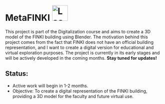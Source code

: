 # MetaFINKI <img src="https://media1.tenor.com/m/KFE_LpbQZ7oAAAAd/loading-load.gif" alt="Loading" style="width: 50px; height: 50px;">

This project is part of the Digitalization course and aims to create a 3D model of the FINKI building using Blender. The motivation behind this project comes from the fact that FINKI does not have an official building representation, and I want to create a digital version for educational and virtual exploration purposes. The project is currently in its early stages and will be actively developed in the coming months. <b>Stay tuned for updates!</b>

## Status:
- Active work will begin in 1-2 months.
- Objective: To create a digital representation of the FINKI building, providing a 3D model for the faculty and future virtual use.
